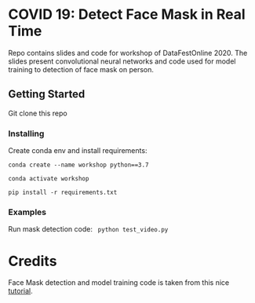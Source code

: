 # COVID 19: Detect Face Mask in Real Time

Repo contains slides and code for workshop of DataFestOnline 2020. The slides present convolutional neural networks and code used for model training to detection of face mask on person. 


## Getting Started

Git clone this repo

### Installing

Create conda env and install requirements:

``
conda create --name workshop python==3.7
``

``
conda activate workshop
``

``
pip install -r requirements.txt
``
### Examples

Run mask detection code: `` python test_video.py``

# Credits

Face Mask detection and model training code is taken from this nice [tutorial](https://www.pyimagesearch.com/2020/05/04/covid-19-face-mask-detector-with-opencv-keras-tensorflow-and-deep-learning/).
